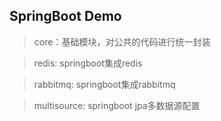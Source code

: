 ## SpringBoot Demo


>core：基础模块，对公共的代码进行统一封装

>redis: springboot集成redis

>rabbitmq: springboot集成rabbitmq

>multisource: springboot jpa多数据源配置